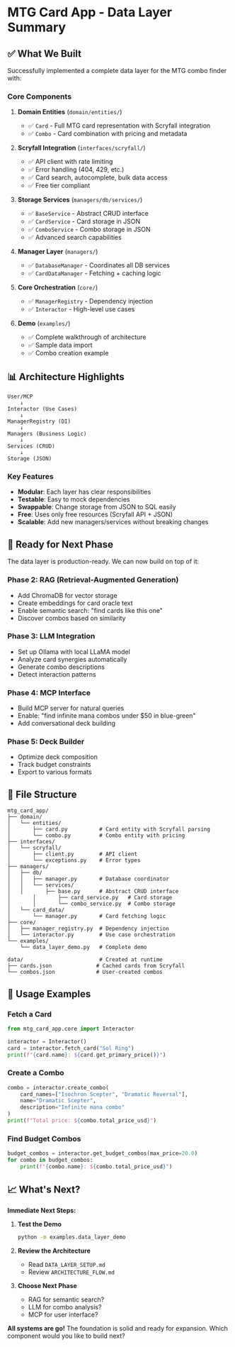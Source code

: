 # MTG Card App - Data Layer Summary

## ✅ What We Built

Successfully implemented a complete data layer for the MTG combo finder with:

### Core Components

1. **Domain Entities** (`domain/entities/`)
   - ✅ `Card` - Full MTG card representation with Scryfall integration
   - ✅ `Combo` - Card combination with pricing and metadata

2. **Scryfall Integration** (`interfaces/scryfall/`)
   - ✅ API client with rate limiting
   - ✅ Error handling (404, 429, etc.)
   - ✅ Card search, autocomplete, bulk data access
   - ✅ Free tier compliant

3. **Storage Services** (`managers/db/services/`)
   - ✅ `BaseService` - Abstract CRUD interface
   - ✅ `CardService` - Card storage in JSON
   - ✅ `ComboService` - Combo storage in JSON
   - ✅ Advanced search capabilities

4. **Manager Layer** (`managers/`)
   - ✅ `DatabaseManager` - Coordinates all DB services
   - ✅ `CardDataManager` - Fetching + caching logic

5. **Core Orchestration** (`core/`)
   - ✅ `ManagerRegistry` - Dependency injection
   - ✅ `Interactor` - High-level use cases

6. **Demo** (`examples/`)
   - ✅ Complete walkthrough of architecture
   - ✅ Sample data import
   - ✅ Combo creation example

## 📊 Architecture Highlights

```
User/MCP
    ↓
Interactor (Use Cases)
    ↓
ManagerRegistry (DI)
    ↓
Managers (Business Logic)
    ↓
Services (CRUD)
    ↓
Storage (JSON)
```

### Key Features

- **Modular**: Each layer has clear responsibilities
- **Testable**: Easy to mock dependencies
- **Swappable**: Change storage from JSON to SQL easily
- **Free**: Uses only free resources (Scryfall API + JSON)
- **Scalable**: Add new managers/services without breaking changes

## 🚀 Ready for Next Phase

The data layer is production-ready. We can now build on top of it:

### Phase 2: RAG (Retrieval-Augmented Generation)
- Add ChromaDB for vector storage
- Create embeddings for card oracle text
- Enable semantic search: "find cards like this one"
- Discover combos based on similarity

### Phase 3: LLM Integration
- Set up Ollama with local LLaMA model
- Analyze card synergies automatically
- Generate combo descriptions
- Detect interaction patterns

### Phase 4: MCP Interface
- Build MCP server for natural queries
- Enable: "find infinite mana combos under $50 in blue-green"
- Add conversational deck building

### Phase 5: Deck Builder
- Optimize deck composition
- Track budget constraints
- Export to various formats

## 📁 File Structure

```
mtg_card_app/
├── domain/
│   └── entities/
│       ├── card.py          # Card entity with Scryfall parsing
│       └── combo.py         # Combo entity with pricing
├── interfaces/
│   └── scryfall/
│       ├── client.py        # API client
│       └── exceptions.py    # Error types
├── managers/
│   ├── db/
│   │   ├── manager.py       # Database coordinator
│   │   └── services/
│   │       ├── base.py      # Abstract CRUD interface
│       │       ├── card_service.py   # Card storage
│       │       └── combo_service.py  # Combo storage
│   └── card_data/
│       └── manager.py       # Card fetching logic
├── core/
│   ├── manager_registry.py  # Dependency injection
│   └── interactor.py        # Use case orchestration
└── examples/
    └── data_layer_demo.py   # Complete demo

data/                        # Created at runtime
├── cards.json              # Cached cards from Scryfall
└── combos.json             # User-created combos
```

## 🎯 Usage Examples

### Fetch a Card
```python
from mtg_card_app.core import Interactor

interactor = Interactor()
card = interactor.fetch_card("Sol Ring")
print(f"{card.name}: ${card.get_primary_price()}")
```

### Create a Combo
```python
combo = interactor.create_combo(
    card_names=["Isochron Scepter", "Dramatic Reversal"],
    name="Dramatic Scepter",
    description="Infinite mana combo"
)
print(f"Total price: ${combo.total_price_usd}")
```

### Find Budget Combos
```python
budget_combos = interactor.get_budget_combos(max_price=20.0)
for combo in budget_combos:
    print(f"{combo.name}: ${combo.total_price_usd}")
```

## 📈 What's Next?

**Immediate Next Steps:**

1. **Test the Demo**
   ```bash
   python -m examples.data_layer_demo
   ```

2. **Review the Architecture**
   - Read `DATA_LAYER_SETUP.md`
   - Review `ARCHITECTURE_FLOW.md`

3. **Choose Next Phase**
   - RAG for semantic search?
   - LLM for combo analysis?
   - MCP for user interface?

**All systems are go!** The foundation is solid and ready for expansion. Which component would you like to build next?

